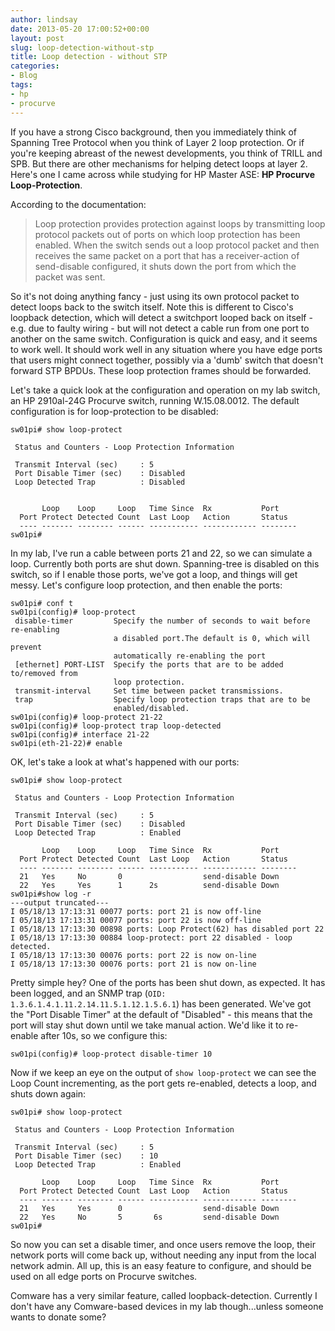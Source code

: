 ```yaml
---
author: lindsay
date: 2013-05-20 17:00:52+00:00
layout: post
slug: loop-detection-without-stp
title: Loop detection - without STP
categories:
- Blog
tags:
- hp
- procurve
---
```


If you have a strong Cisco background, then you immediately think of Spanning Tree Protocol when you think of Layer 2 loop protection. Or if you're keeping abreast of the newest developments, you think of TRILL and SPB. But there are other mechanisms for helping detect loops at layer 2. Here's one I came across while studying for HP Master ASE: **HP Procurve Loop-Protection**.

According to the documentation:

> Loop protection provides protection against loops by transmitting loop protocol packets out of ports on which loop protection has been enabled. When the switch sends out a loop protocol packet and then receives the same packet on a port that has a receiver-action of send-disable configured, it shuts down the port from which the packet was sent.

So it's not doing anything fancy - just using its own protocol packet to detect loops back to the switch itself. Note this is different to Cisco's loopback detection, which will detect a switchport looped back on itself - e.g. due to faulty wiring - but will not detect a cable run from one port to another on the same switch. Configuration is quick and easy, and it seems to work well. It should work well in any situation where you have edge ports that users might connect together, possibly via a 'dumb' switch that doesn't forward STP BPDUs. These loop protection frames should be forwarded.

Let's take a quick look at the configuration and operation on my lab switch, an HP 2910al-24G Procurve switch, running W.15.08.0012. The default configuration is for loop-protection to be disabled:

```text
sw01pi# show loop-protect

 Status and Counters - Loop Protection Information

 Transmit Interval (sec)     : 5
 Port Disable Timer (sec)    : Disabled
 Loop Detected Trap          : Disabled


       Loop    Loop     Loop   Time Since  Rx           Port
  Port Protect Detected Count  Last Loop   Action       Status  
  ---- ------- -------- ------ ----------- ------------ --------
sw01pi#
```

In my lab, I've run a cable between ports 21 and 22, so we can simulate a loop. Currently both ports are shut down. Spanning-tree is disabled on this switch, so if I enable those ports, we've got a loop, and things will get messy. Let's configure loop protection, and then enable the ports:

```text
sw01pi# conf t
sw01pi(config)# loop-protect
 disable-timer         Specify the number of seconds to wait before re-enabling
                       a disabled port.The default is 0, which will prevent
                       automatically re-enabling the port
 [ethernet] PORT-LIST  Specify the ports that are to be added to/removed from
                       loop protection.
 transmit-interval     Set time between packet transmissions.
 trap                  Specify loop protection traps that are to be
                       enabled/disabled.
sw01pi(config)# loop-protect 21-22
sw01pi(config)# loop-protect trap loop-detected
sw01pi(config)# interface 21-22
sw01pi(eth-21-22)# enable
```

OK, let's take a look at what's happened with our ports:

```text
sw01pi# show loop-protect

 Status and Counters - Loop Protection Information

 Transmit Interval (sec)     : 5
 Port Disable Timer (sec)    : Disabled
 Loop Detected Trap          : Enabled

       Loop    Loop     Loop   Time Since  Rx           Port
  Port Protect Detected Count  Last Loop   Action       Status  
  ---- ------- -------- ------ ----------- ------------ --------
  21   Yes     No       0                  send-disable Down
  22   Yes     Yes      1      2s          send-disable Down
sw01pi#show log -r
---output truncated---
I 05/18/13 17:13:31 00077 ports: port 21 is now off-line
I 05/18/13 17:13:31 00077 ports: port 22 is now off-line
I 05/18/13 17:13:30 00898 ports: Loop Protect(62) has disabled port 22
I 05/18/13 17:13:30 00884 loop-protect: port 22 disabled - loop detected.
I 05/18/13 17:13:30 00076 ports: port 22 is now on-line
I 05/18/13 17:13:30 00076 ports: port 21 is now on-line
```

Pretty simple hey? One of the ports has been shut down, as expected. It has been logged, and an SNMP trap (`OID: 1.3.6.1.4.1.11.2.14.11.5.1.12.1.5.6.1`) has been generated. We've got the "Port Disable Timer" at the default of "Disabled" - this means that the port will stay shut down until we take manual action. We'd like it to re-enable after 10s, so we configure this:

```text
sw01pi(config)# loop-protect disable-timer 10
```

Now if we keep an eye on the output of `show loop-protect` we can see the Loop Count incrementing, as the port gets re-enabled, detects a loop, and shuts down again:

```text
sw01pi# show loop-protect

 Status and Counters - Loop Protection Information

 Transmit Interval (sec)     : 5
 Port Disable Timer (sec)    : 10
 Loop Detected Trap          : Enabled

       Loop    Loop     Loop   Time Since  Rx           Port
  Port Protect Detected Count  Last Loop   Action       Status  
  ---- ------- -------- ------ ----------- ------------ --------
  21   Yes     Yes      0                  send-disable Down
  22   Yes     No       5       6s         send-disable Down
sw01pi#
```

So now you can set a disable timer, and once users remove the loop, their network ports will come back up, without needing any input from the local network admin. All up, this is an easy feature to configure, and should be used on all edge ports on Procurve switches.

Comware has a very similar feature, called loopback-detection. Currently I don't have any Comware-based devices in my lab though...unless someone wants to donate some?

